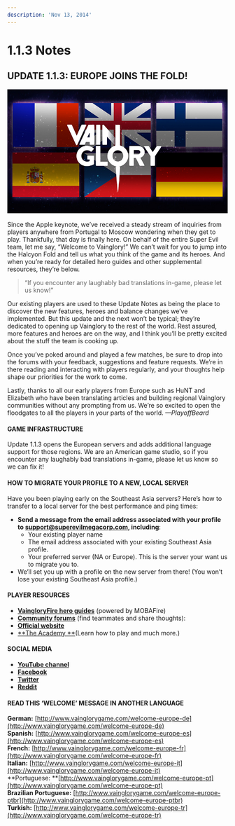 ```yaml
---
description: 'Nov 13, 2014'
---
```


# 1.1.3 Notes

## UPDATE 1.1.3: EUROPE JOINS THE FOLD!

![](../.gitbook/assets/image%20%28324%29.png)

Since the Apple keynote, we’ve received a steady stream of inquiries from players anywhere from Portugal to Moscow wondering when they get to play. Thankfully, that day is finally here. On behalf of the entire Super Evil team, let me say, “Welcome to Vainglory!” We can’t wait for you to jump into the Halcyon Fold and tell us what you think of the game and its heroes. And when you’re ready for detailed hero guides and other supplemental resources, they’re below.

> “If you encounter any laughably bad translations in-game, please let us know!”

Our existing players are used to these Update Notes as being the place to discover the new features, heroes and balance changes we’ve implemented. But this update and the next won’t be typical; they’re dedicated to opening up Vainglory to the rest of the world. Rest assured, more features and heroes are on the way, and I think you’ll be pretty excited about the stuff the team is cooking up.

Once you’ve poked around and played a few matches, be sure to drop into the forums with your feedback, suggestions and feature requests. We’re in there reading and interacting with players regularly, and your thoughts help shape our priorities for the work to come.

Lastly, thanks to all our early players from Europe such as HuNT and Elizabeth who have been translating articles and building regional Vainglory communities without any prompting from us. We’re so excited to open the floodgates to all the players in your parts of the world. _—PlayoffBeard_

#### **GAME INFRASTRUCTURE**

Update 1.1.3 opens the European servers and adds additional language support for those regions. We are an American game studio, so if you encounter any laughably bad translations in-game, please let us know so we can fix it!

#### **HOW TO MIGRATE YOUR PROFILE TO A NEW, LOCAL SERVER**

Have you been playing early on the Southeast Asia servers? Here’s how to transfer to a local server for the best performance and ping times:

* **Send a message from the email address associated with your profile to **[**support@superevilmegacorp.com**](maito:support@superevilmegacorp.com)**, including**:
  * Your existing player name
  * The email address associated with your existing Southeast Asia profile.
  * Your preferred server \(NA or Europe\). This is the server your want us to migrate you to.
* We’ll set you up with a profile on the new server from there! \(You won’t lose your existing Southeast Asia profile.\)

#### **PLAYER RESOURCES**

* [**VaingloryFire hero guides**](http://www.vaingloryfire.com/) \(powered by MOBAFire\)
* [**Community forums**](http://forums.vainglorygame.com/) \(find teammates and share thoughts\):
* [**Official website**](http://www.vainglorygame.com/)
* [**The Academy **](http://academy.vainglorygame.com/)\(Learn how to play and much more.\)

#### **SOCIAL MEDIA**

* [**YouTube channel**](https://www.youtube.com/user/vainglorygame)
* [**Facebook**](https://www.facebook.com/vainglorygame)
* [**Twitter**](https://twitter.com/vainglorygame)
* [**Reddit**](http://www.reddit.com/r/vainglorygame/)

#### **READ THIS ‘WELCOME’ MESSAGE IN ANOTHER LANGUAGE**

**German:** [http://www.vainglorygame.com/welcome-europe-de](http://www.vainglorygame.com/welcome-europe-de)  
**Spanish:** [http://www.vainglorygame.com/welcome-europe-es](http://www.vainglorygame.com/welcome-europe-es)  
**French:** [http://www.vainglorygame.com/welcome-europe-fr](http://www.vainglorygame.com/welcome-europe-fr)  
**Italian:** [http://www.vainglorygame.com/welcome-europe-it](http://www.vainglorygame.com/welcome-europe-it)  
**Portuguese: **[http://www.vainglorygame.com/welcome-europe-pt](http://www.vainglorygame.com/welcome-europe-pt)  
**Brazilian Portuguese:** [http://www.vainglorygame.com/welcome-europe-ptbr](http://www.vainglorygame.com/welcome-europe-ptbr)  
**Turkish:** [http://www.vainglorygame.com/welcome-europe-tr](http://www.vainglorygame.com/welcome-europe-tr)

